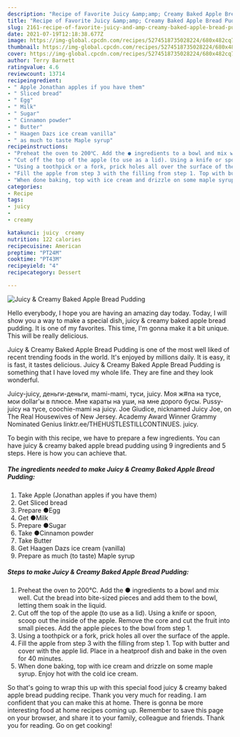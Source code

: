 ```yaml
---
description: "Recipe of Favorite Juicy &amp;amp; Creamy Baked Apple Bread Pudding"
title: "Recipe of Favorite Juicy &amp;amp; Creamy Baked Apple Bread Pudding"
slug: 2161-recipe-of-favorite-juicy-and-amp-creamy-baked-apple-bread-pudding
date: 2021-07-19T12:18:38.677Z
image: https://img-global.cpcdn.com/recipes/5274518735028224/680x482cq70/juicy-creamy-baked-apple-bread-pudding-recipe-main-photo.jpg
thumbnail: https://img-global.cpcdn.com/recipes/5274518735028224/680x482cq70/juicy-creamy-baked-apple-bread-pudding-recipe-main-photo.jpg
cover: https://img-global.cpcdn.com/recipes/5274518735028224/680x482cq70/juicy-creamy-baked-apple-bread-pudding-recipe-main-photo.jpg
author: Terry Barnett
ratingvalue: 4.6
reviewcount: 13714
recipeingredient:
- " Apple Jonathan apples if you have them"
- " Sliced bread"
- " Egg"
- " Milk"
- " Sugar"
- " Cinnamon powder"
- " Butter"
- " Haagen Dazs ice cream vanilla"
- " as much to taste Maple syrup"
recipeinstructions:
- "Preheat the oven to 200℃. Add the ● ingredients to a bowl and mix well. Cut the bread into bite-sized pieces and add them to the bowl, letting them soak in the liquid."
- "Cut off the top of the apple (to use as a lid). Using a knife or spoon, scoop out the inside of the apple. Remove the core and cut the fruit into small pieces. Add the apple pieces to the bowl from step 1."
- "Using a toothpick or a fork, prick holes all over the surface of the apple."
- "Fill the apple from step 3 with the filling from step 1. Top with butter and cover with the apple lid. Place in a heatproof dish and bake in the oven for 40 minutes."
- "When done baking, top with ice cream and drizzle on some maple syrup. Enjoy hot with the cold ice cream."
categories:
- Recipe
tags:
- juicy
- 
- creamy

katakunci: juicy  creamy 
nutrition: 122 calories
recipecuisine: American
preptime: "PT24M"
cooktime: "PT43M"
recipeyield: "4"
recipecategory: Dessert

---
```



![Juicy &amp; Creamy Baked Apple Bread Pudding](https://img-global.cpcdn.com/recipes/5274518735028224/680x482cq70/juicy-creamy-baked-apple-bread-pudding-recipe-main-photo.jpg)

Hello everybody, I hope you are having an amazing day today. Today, I will show you a way to make a special dish, juicy &amp; creamy baked apple bread pudding. It is one of my favorites. This time, I'm gonna make it a bit unique. This will be really delicious.

Juicy &amp; Creamy Baked Apple Bread Pudding is one of the most well liked of recent trending foods in the world. It's enjoyed by millions daily. It is easy, it is fast, it tastes delicious. Juicy &amp; Creamy Baked Apple Bread Pudding is something that I have loved my whole life. They are fine and they look wonderful.

Juicy-juicy, деньги-деньги, mami-mami, туси, juicy. Моя ж#па на тусе, мои dollar&#39;ы в плюсе. Мне караты на уши, на мне дорого бусы. Pussy-juicy на тусе, coochie-mami на juicy. Joe Giudice, nicknamed Juicy Joe, on The Real Housewives of New Jersey. Academy Award Winner Grammy Nominated Genius linktr.ee/THEHUSTLESTILLCONTINUES. juicy.


To begin with this recipe, we have to prepare a few ingredients. You can have juicy &amp; creamy baked apple bread pudding using 9 ingredients and 5 steps. Here is how you can achieve that.

<!--inarticleads1-->

##### The ingredients needed to make Juicy &amp; Creamy Baked Apple Bread Pudding:

1. Take  Apple (Jonathan apples if you have them)
1. Get  Sliced bread
1. Prepare  ●Egg
1. Get  ●Milk
1. Prepare  ●Sugar
1. Take  ●Cinnamon powder
1. Take  Butter
1. Get  Haagen Dazs ice cream (vanilla)
1. Prepare  as much (to taste) Maple syrup




<!--inarticleads2-->

##### Steps to make Juicy &amp; Creamy Baked Apple Bread Pudding:

1. Preheat the oven to 200℃. Add the ● ingredients to a bowl and mix well. Cut the bread into bite-sized pieces and add them to the bowl, letting them soak in the liquid.
1. Cut off the top of the apple (to use as a lid). Using a knife or spoon, scoop out the inside of the apple. Remove the core and cut the fruit into small pieces. Add the apple pieces to the bowl from step 1.
1. Using a toothpick or a fork, prick holes all over the surface of the apple.
1. Fill the apple from step 3 with the filling from step 1. Top with butter and cover with the apple lid. Place in a heatproof dish and bake in the oven for 40 minutes.
1. When done baking, top with ice cream and drizzle on some maple syrup. Enjoy hot with the cold ice cream.




So that's going to wrap this up with this special food juicy &amp; creamy baked apple bread pudding recipe. Thank you very much for reading. I am confident that you can make this at home. There is gonna be more interesting food at home recipes coming up. Remember to save this page on your browser, and share it to your family, colleague and friends. Thank you for reading. Go on get cooking!
